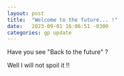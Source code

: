 ```yaml
---
layout: post
title:  "Welcome to the future... !"
date:   2023-09-01 16:06:51 -0300
categories: gp update
---
```


Have you see "Back to the future" ?

Well I will not spoil it !!